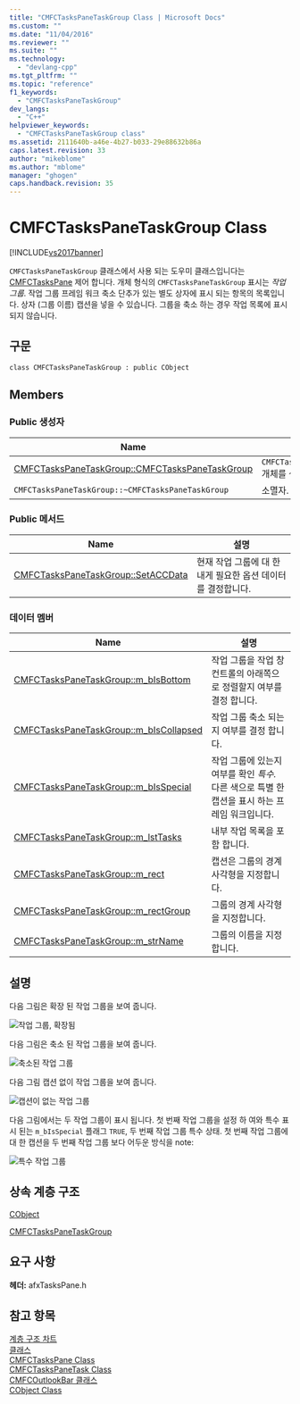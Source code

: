 ```yaml
---
title: "CMFCTasksPaneTaskGroup Class | Microsoft Docs"
ms.custom: ""
ms.date: "11/04/2016"
ms.reviewer: ""
ms.suite: ""
ms.technology: 
  - "devlang-cpp"
ms.tgt_pltfrm: ""
ms.topic: "reference"
f1_keywords: 
  - "CMFCTasksPaneTaskGroup"
dev_langs: 
  - "C++"
helpviewer_keywords: 
  - "CMFCTasksPaneTaskGroup class"
ms.assetid: 2111640b-a46e-4b27-b033-29e88632b86a
caps.latest.revision: 33
author: "mikeblome"
ms.author: "mblome"
manager: "ghogen"
caps.handback.revision: 35
---
```

# CMFCTasksPaneTaskGroup Class
[!INCLUDE[vs2017banner](../../assembler/inline/includes/vs2017banner.md)]

`CMFCTasksPaneTaskGroup` 클래스에서 사용 되는 도우미 클래스입니다는  [CMFCTasksPane](../../mfc/reference/cmfctaskspane-class.md) 제어 합니다.  개체 형식의 `CMFCTasksPaneTaskGroup` 표시는  *작업 그룹*.  작업 그룹 프레임 워크 축소 단추가 있는 별도 상자에 표시 되는 항목의 목록입니다.  상자 \(그룹 이름\) 캡션을 넣을 수 있습니다.  그룹을 축소 하는 경우 작업 목록에 표시 되지 않습니다.  
  
## 구문  
  
```  
class CMFCTasksPaneTaskGroup : public CObject  
```  
  
## Members  
  
### Public 생성자  
  
|Name|설명|  
|----------|--------|  
|[CMFCTasksPaneTaskGroup::CMFCTasksPaneTaskGroup](../Topic/CMFCTasksPaneTaskGroup::CMFCTasksPaneTaskGroup.md)|`CMFCTasksPaneTaskGroup` 개체를 생성합니다.|  
|`CMFCTasksPaneTaskGroup::~CMFCTasksPaneTaskGroup`|소멸자.|  
  
### Public 메서드  
  
|Name|설명|  
|----------|--------|  
|[CMFCTasksPaneTaskGroup::SetACCData](../Topic/CMFCTasksPaneTaskGroup::SetACCData.md)|현재 작업 그룹에 대 한 내게 필요한 옵션 데이터를 결정합니다.|  
  
### 데이터 멤버  
  
|Name|설명|  
|----------|--------|  
|[CMFCTasksPaneTaskGroup::m\_bIsBottom](../Topic/CMFCTasksPaneTaskGroup::m_bIsBottom.md)|작업 그룹을 작업 창 컨트롤의 아래쪽으로 정렬할지 여부를 결정 합니다.|  
|[CMFCTasksPaneTaskGroup::m\_bIsCollapsed](../Topic/CMFCTasksPaneTaskGroup::m_bIsCollapsed.md)|작업 그룹 축소 되는지 여부를 결정 합니다.|  
|[CMFCTasksPaneTaskGroup::m\_bIsSpecial](../Topic/CMFCTasksPaneTaskGroup::m_bIsSpecial.md)|작업 그룹에 있는지 여부를 확인  *특수.* 다른 색으로 특별 한 캡션을 표시 하는 프레임 워크입니다.|  
|[CMFCTasksPaneTaskGroup::m\_lstTasks](../Topic/CMFCTasksPaneTaskGroup::m_lstTasks.md)|내부 작업 목록을 포함 합니다.|  
|[CMFCTasksPaneTaskGroup::m\_rect](../Topic/CMFCTasksPaneTaskGroup::m_rect.md)|캡션은 그룹의 경계 사각형을 지정합니다.|  
|[CMFCTasksPaneTaskGroup::m\_rectGroup](../Topic/CMFCTasksPaneTaskGroup::m_rectGroup.md)|그룹의 경계 사각형을 지정합니다.|  
|[CMFCTasksPaneTaskGroup::m\_strName](../Topic/CMFCTasksPaneTaskGroup::m_strName.md)|그룹의 이름을 지정합니다.|  
  
## 설명  
 다음 그림은 확장 된 작업 그룹을 보여 줍니다.  
  
 ![작업 그룹, 확장됨](../../mfc/reference/media/nexttaskgrpexpand.png "NextTaskGrpExpand")  
  
 다음 그림은 축소 된 작업 그룹을 보여 줍니다.  
  
 ![축소된 작업 그룹](../../mfc/reference/media/nexttaskgrpcollapse.png "NextTaskGrpCollapse")  
  
 다음 그림 캡션 없이 작업 그룹을 보여 줍니다.  
  
 ![캡션이 없는 작업 그룹](../../mfc/reference/media/nexttaskgrpnocapt.png "NextTaskGrpNoCapt")  
  
 다음 그림에서는 두 작업 그룹이 표시 됩니다.  첫 번째 작업 그룹을 설정 하 여와 특수 표시 된는 `m_bIsSpecial` 플래그 `TRUE`, 두 번째 작업 그룹 특수 상태.  첫 번째 작업 그룹에 대 한 캡션을 두 번째 작업 그룹 보다 어두운 방식을 note:  
  
 ![특수 작업 그룹](../../mfc/reference/media/nexttaskgrpspecial.png "NextTaskGrpSpecial")  
  
## 상속 계층 구조  
 [CObject](../../mfc/reference/cobject-class.md)  
  
 [CMFCTasksPaneTaskGroup](../../mfc/reference/cmfctaskspanetaskgroup-class.md)  
  
## 요구 사항  
 **헤더:** afxTasksPane.h  
  
## 참고 항목  
 [계층 구조 차트](../../mfc/hierarchy-chart.md)   
 [클래스](../../mfc/reference/mfc-classes.md)   
 [CMFCTasksPane Class](../../mfc/reference/cmfctaskspane-class.md)   
 [CMFCTasksPaneTask Class](../../mfc/reference/cmfctaskspanetask-class.md)   
 [CMFCOutlookBar 클래스](../../mfc/reference/cmfcoutlookbar-class.md)   
 [CObject Class](../../mfc/reference/cobject-class.md)